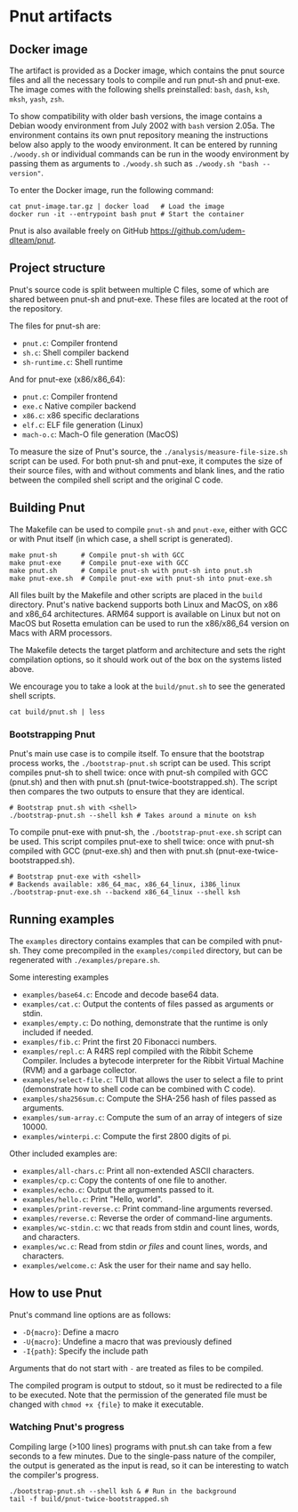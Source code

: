 # Pnut artifacts

## Docker image

The artifact is provided as a Docker image, which contains the pnut source files
and all the necessary tools to compile and run pnut-sh and pnut-exe. The image
comes with the following shells preinstalled: `bash`, `dash`, `ksh`, `mksh`,
`yash`, `zsh`.

To show compatibility with older bash versions, the image contains a Debian
woody environment from July 2002 with `bash` version 2.05a. The environment
contains its own pnut repository meaning the instructions below also apply to
the woody environment. It can be entered by running `./woody.sh` or individual
commands can be run in the woody environment by passing them as arguments to
`./woody.sh` such as `./woody.sh "bash --version"`.

To enter the Docker image, run the following command:

```shell
cat pnut-image.tar.gz | docker load   # Load the image
docker run -it --entrypoint bash pnut # Start the container
```

Pnut is also available freely on GitHub https://github.com/udem-dlteam/pnut.

## Project structure

Pnut's source code is split between multiple C files, some of which are shared
between pnut-sh and pnut-exe. These files are located at the root of the
repository.

The files for pnut-sh are:

- `pnut.c`: Compiler frontend
- `sh.c`: Shell compiler backend
- `sh-runtime.c`: Shell runtime

And for pnut-exe (x86/x86_64):

- `pnut.c`: Compiler frontend
- `exe.c` Native compiler backend
- `x86.c`: x86 specific declarations
- `elf.c`: ELF file generation (Linux)
- `mach-o.c`: Mach-O file generation (MacOS)

To measure the size of Pnut's source, the `./analysis/measure-file-size.sh`
script can be used. For both pnut-sh and pnut-exe, it computes the size of their
source files, with and without comments and blank lines, and the ratio between
the compiled shell script and the original C code.

## Building Pnut

The Makefile can be used to compile `pnut-sh` and `pnut-exe`, either with GCC
or with Pnut itself (in which case, a shell script is generated).

```shell
make pnut-sh      # Compile pnut-sh with GCC
make pnut-exe     # Compile pnut-exe with GCC
make pnut.sh      # Compile pnut-sh with pnut-sh into pnut.sh
make pnut-exe.sh  # Compile pnut-exe with pnut-sh into pnut-exe.sh
```

All files built by the Makefile and other scripts are placed in the `build`
directory. Pnut's native backend supports both Linux and MacOS, on x86 and
x86_64 architectures. ARM64 support is available on Linux but not on MacOS but
Rosetta emulation can be used to run the x86/x86_64 version on Macs with ARM
processors.

The Makefile detects the target platform and architecture and sets the right
compilation options, so it should work out of the box on the systems listed
above.

We encourage you to take a look at the `build/pnut.sh` to see the generated
shell scripts.

```shell
cat build/pnut.sh | less
```

### Bootstrapping Pnut

Pnut's main use case is to compile itself. To ensure that the bootstrap process
works, the `./bootstrap-pnut.sh` script can be used. This script compiles
pnut-sh to shell twice: once with pnut-sh compiled with GCC (pnut.sh) and then
with pnut.sh (pnut-twice-bootstrapped.sh). The script then compares the two
outputs to ensure that they are identical.

```shell
# Bootstrap pnut.sh with <shell>
./bootstrap-pnut.sh --shell ksh # Takes around a minute on ksh
```

To compile pnut-exe with pnut-sh, the `./bootstrap-pnut-exe.sh` script can be
used. This script compiles pnut-exe to shell twice: once with pnut-sh compiled
with GCC (pnut-exe.sh) and then with pnut.sh (pnut-exe-twice-bootstrapped.sh).

```shell
# Bootstrap pnut-exe with <shell>
# Backends available: x86_64_mac, x86_64_linux, i386_linux
./bootstrap-pnut-exe.sh --backend x86_64_linux --shell ksh
```

<!-- ## Running tests

To run tests, the `./run-tests.sh sh --shell <shell>` command can be used. Tests
live in the `tests` directory, with `test/_sh` containing tests for pnut-sh and
`test/_exe` containing tests for pnut-exe. To run pnut-exe's tests,
`./run-tests.sh <backend>` can be used. -->

## Running examples

The `examples` directory contains examples that can be compiled with pnut-sh.
They come precompiled in the `examples/compiled` directory, but can be
regenerated with `./examples/prepare.sh`.

Some interesting examples

- `examples/base64.c`: Encode and decode base64 data.
- `examples/cat.c`: Output the contents of files passed as arguments or stdin.
- `examples/empty.c`: Do nothing, demonstrate that the runtime is only included if needed.
- `examples/fib.c`: Print the first 20 Fibonacci numbers.
- `examples/repl.c`: A R4RS repl compiled with the Ribbit Scheme Compiler. Includes a bytecode interpreter for the Ribbit Virtual Machine (RVM) and a garbage collector.
- `examples/select-file.c`: TUI that allows the user to select a file to print (demonstrate how to shell code can be combined with C code).
- `examples/sha256sum.c`: Compute the SHA-256 hash of files passed as arguments.
- `examples/sum-array.c`: Compute the sum of an array of integers of size 10000.
- `examples/winterpi.c`: Compute the first 2800 digits of pi.

Other included examples are:

- `examples/all-chars.c`: Print all non-extended ASCII characters.
- `examples/cp.c`: Copy the contents of one file to another.
- `examples/echo.c`: Output the arguments passed to it.
- `examples/hello.c`: Print "Hello, world".
- `examples/print-reverse.c`: Print command-line arguments reversed.
- `examples/reverse.c`: Reverse the order of command-line arguments.
- `examples/wc-stdin.c`: wc that reads from stdin and count lines, words, and characters.
- `examples/wc.c`: Read from stdin _or files_ and count lines, words, and characters.
- `examples/welcome.c`: Ask the user for their name and say hello.

<!--
To compile an example, run the following command:

```shell
make pnut-sh
./build/pnut.sh examples/winterpi.c > examples/compiled/winterpi.sh
chmod +x examples/compiled/winterpi.sh
./examples/compiled/winterpi.sh
``` -->

<!-- TODO: Mention repl example -->
<!-- (define (fib n) (if (< n 2) n (+ (fib (- n 1)) (fib (- n 2))))) -->

<!-- ## Compiling C4
 -->

## How to use Pnut

Pnut's command line options are as follows:

- `-D{macro}`: Define a macro
- `-U{macro}`: Undefine a macro that was previously defined
- `-I{path}`: Specify the include path

Arguments that do not start with `-` are treated as files to be compiled.

The compiled program is output to stdout, so it must be redirected to a file to
be executed. Note that the permission of the generated file must be changed with
`chmod +x {file}` to make it executable.

### Watching Pnut's progress

Compiling large (>100 lines) programs with pnut.sh can take from a few seconds
to a few minutes. Due to the single-pass nature of the compiler, the output is
generated as the input is read, so it can be interesting to watch the compiler's
progress.

```shell
./bootstrap-pnut.sh --shell ksh & # Run in the background
tail -f build/pnut-twice-bootstrapped.sh
```
